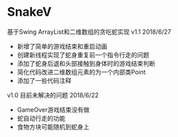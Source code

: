 # SnakeV
基于Swing ArrayList和二维数组的贪吃蛇实现
v1.1 2018/6/27
- 新增了简单的游戏结束和重启动画
- 创建新线程实现了蛇身重复前一个指令行走的问题
- 添加了蛇身后退和头部接触到身体时的游戏结束判断
- 简化代码改进二维数组元素的为一个内部类Point
- 添加了一些代码注释

v1.0 目前未解决的问题 2018/6/22
- GameOver游戏结束没有做
- 蛇自动行走的功能
- 食物方块可能随机到蛇身上

